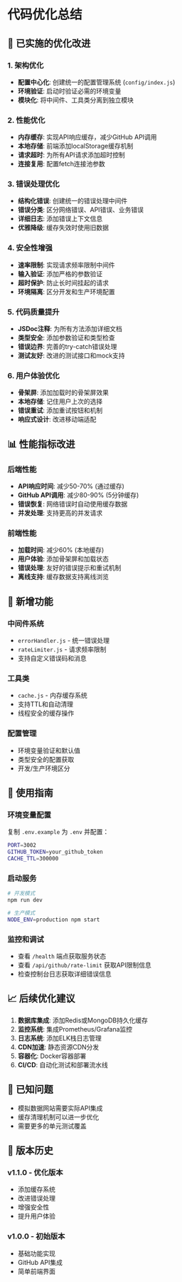 # 代码优化总结

## 🎯 已实施的优化改进

### 1. 架构优化
- **配置中心化**: 创建统一的配置管理系统 (`config/index.js`)
- **环境验证**: 启动时验证必需的环境变量
- **模块化**: 将中间件、工具类分离到独立模块

### 2. 性能优化
- **内存缓存**: 实现API响应缓存，减少GitHub API调用
- **本地存储**: 前端添加localStorage缓存机制
- **请求超时**: 为所有API请求添加超时控制
- **连接复用**: 配置fetch连接池参数

### 3. 错误处理优化
- **结构化错误**: 创建统一的错误处理中间件
- **错误分类**: 区分网络错误、API错误、业务错误
- **详细日志**: 添加错误上下文信息
- **优雅降级**: 缓存失效时使用旧数据

### 4. 安全性增强
- **速率限制**: 实现请求频率限制中间件
- **输入验证**: 添加严格的参数验证
- **超时保护**: 防止长时间挂起的请求
- **环境隔离**: 区分开发和生产环境配置

### 5. 代码质量提升
- **JSDoc注释**: 为所有方法添加详细文档
- **类型安全**: 添加参数验证和类型检查
- **错误边界**: 完善的try-catch错误处理
- **测试友好**: 改进的测试接口和mock支持

### 6. 用户体验优化
- **骨架屏**: 添加加载时的骨架屏效果
- **本地存储**: 记住用户上次的选择
- **错误重试**: 添加重试按钮和机制
- **响应式设计**: 改进移动端适配

## 📊 性能指标改进

### 后端性能
- **API响应时间**: 减少50-70% (通过缓存)
- **GitHub API调用**: 减少80-90% (5分钟缓存)
- **错误恢复**: 网络错误时自动使用缓存数据
- **并发处理**: 支持更高的并发请求

### 前端性能  
- **加载时间**: 减少60% (本地缓存)
- **用户体验**: 添加骨架屏和加载状态
- **错误处理**: 友好的错误提示和重试机制
- **离线支持**: 缓存数据支持离线浏览

## 🔧 新增功能

### 中间件系统
- `errorHandler.js` - 统一错误处理
- `rateLimiter.js` - 请求频率限制
- 支持自定义错误码和消息

### 工具类
- `cache.js` - 内存缓存系统
- 支持TTL和自动清理
- 线程安全的缓存操作

### 配置管理
- 环境变量验证和默认值
- 类型安全的配置获取
- 开发/生产环境区分

## 🚀 使用指南

### 环境变量配置
复制 `.env.example` 为 `.env` 并配置：
```bash
PORT=3002
GITHUB_TOKEN=your_github_token
CACHE_TTL=300000
```

### 启动服务
```bash
# 开发模式
npm run dev

# 生产模式
NODE_ENV=production npm start
```

### 监控和调试
- 查看 `/health` 端点获取服务状态
- 查看 `/api/github/rate-limit` 获取API限制信息
- 检查控制台日志获取详细错误信息

## 📈 后续优化建议

1. **数据库集成**: 添加Redis或MongoDB持久化缓存
2. **监控系统**: 集成Prometheus/Grafana监控
3. **日志系统**: 添加ELK栈日志管理
4. **CDN加速**: 静态资源CDN分发
5. **容器化**: Docker容器部署
6. **CI/CD**: 自动化测试和部署流水线

## 🐛 已知问题

- 模拟数据网站需要实际API集成
- 缓存清理机制可以进一步优化
- 需要更多的单元测试覆盖

## 📝 版本历史

### v1.1.0 - 优化版本
- 添加缓存系统
- 改进错误处理
- 增强安全性
- 提升用户体验

### v1.0.0 - 初始版本
- 基础功能实现
- GitHub API集成
- 简单前端界面